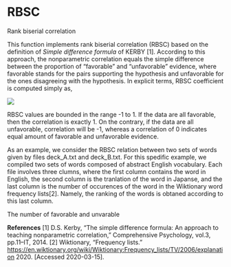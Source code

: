# RBSC
Rank biserial correlation

This function implements rank biserial correlation (RBSC) based on the definition of *Simple difference formula* of KERBY [1]. 
According to this approach, the nonparametric correlation equals the simple difference between the proportion of “favorable” and “unfavorable” evidence, where favorable stands for the pairs supporting the hypothesis and unfavorable for the ones disagreeing with the hypothesis. In explicit terms, RBSC coefficient is computed simply as,

<img src="https://render.githubusercontent.com/render/math?math=RBSC = \frac{S-C}{S+C}">

RBSC values are bounded in the range -1 to 1. If the data are all favorable, then the correlation is exactly 1. On the contrary, if the data are all unfavorable, correlation will be -1, whereas a correlation of 0 indicates equal amount of
favorable and unfavorable evidence.


As an example, we consider the RBSC relation between two sets of words given by files deck_A.txt and deck_B.txt. For this spedific example, we compiled two sets of words composed of abstract English vocabulary. Each file involves three clumns, where the first column contains the word in English, the second column is the tranlation of the word in Japanse, and the last column is the number of occurences of the word in the Wiktionary word frequency lists[2]. Namely, the ranking of the words is obtaned according to this last column. 

The number of favorable and unvarable 

**References**
[1] D.S. Kerby, “The simple difference formula: An approach to teaching nonparametric correlation,” Comprehensive Psychology, vol.3, pp.11–IT, 2014.
[2] Wiktionary, “Frequency lists.” https://en.wiktionary.org/wiki/Wiktionary:Frequency_lists/TV/2006/explanation
2020. [Accessed 2020-03-15].
